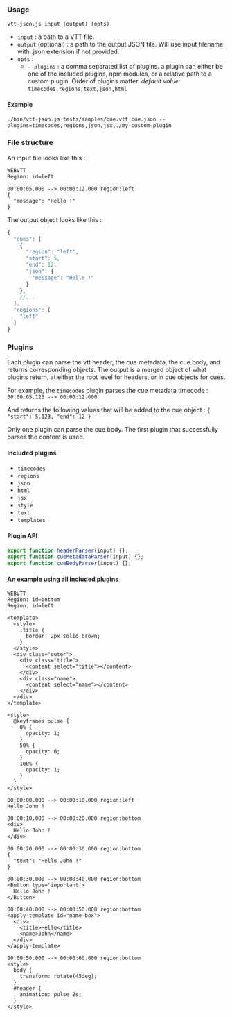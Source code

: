 ### Usage
```
vtt-json.js input (output) (opts)
```

* `input` : a path to a VTT file.
* `output` (optional) : a path to the output JSON file. Will use input filename with .json extension if not provided.
* `opts` :
  * `--plugins` : a comma separated list of plugins. a plugin can either be one of the included plugins, npm modules, or a relative path to a custom plugin. Order of plugins matter. *default value*: `timecodes,regions,text,json,html`

#### Example
```
./bin/vtt-json.js tests/samples/cue.vtt cue.json --plugins=timecodes,regions,json,jsx,./my-custom-plugin
```

### File structure
An input file looks like this :
```
WEBVTT
Region: id=left

00:00:05.000 --> 00:00:12.000 region:left
{
  "message": "Hello !"
}
```

The output object looks like this :
```js
{
  "cues": [
    {
      "region": "left",
      "start": 5,
      "end": 12,
      "json": {
        "message": "Hello !"
      }
    },
    //...
  ],
  "regions": [
    "left"
  ]
}
```

### Plugins
Each plugin can parse the vtt header, the cue metadata, the cue body, and returns corresponding objects. The output is a merged object of what plugins return, at either the root level for headers, or in cue objects for cues.

For example, the `timecodes` plugin parses the cue metadata timecode :
`00:00:05.123 --> 00:00:12.000`

And returns the following values that will be added to the cue object : 
`{ "start": 5.123, "end": 12 }`

Only one plugin can parse the cue body. The first plugin that successfully parses the content is used.

#### Included plugins
* `timecodes`
* `regions`
* `json`
* `html`
* `jsx`
* `style`
* `text`
* `templates`

#### Plugin API
```js
export function headerParser(input) {};
export function cueMetadataParser(input) {};
export function cueBodyParser(input) {};
```

#### An example using all included plugins
```
WEBVTT
Region: id=bottom
Region: id=left

<template>
  <style>
    .title {
      border: 2px solid brown;
    }
  </style>
  <div class="outer">
    <div class="title">
      <content select="title"></content>
    </div>
    <div class="name">
      <content select="name"></content>
    </div>
  </div>
</template>

<style>
  @keyframes pulse {
    0% {
      opacity: 1;
    }
    50% {
      opacity: 0;
    }
    100% {
      opacity: 1;
    }
  }
</style>

00:00:00.000 --> 00:00:10.000 region:left
Hello John !

00:00:10.000 --> 00:00:20.000 region:bottom
<div>
  Hello John !
</div>

00:00:20.000 --> 00:00:30.000 region:bottom
{
  "text": "Hello John !"
}

00:00:30.000 --> 00:00:40.000 region:bottom
<Button type='important'>
  Hello John !
</Button>

00:00:40.000 --> 00:00:50.000 region:bottom
<apply-template id="name-box">
  <div>
    <title>Hello</title>
    <name>John</name>
  </div>
</apply-template>

00:00:50.000 --> 00:00:60.000 region:bottom
<style>
  body {
    transform: rotate(45deg);
  }
  #header {
    animation: pulse 2s;
  }
</style>
```
